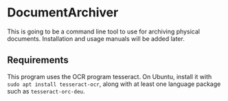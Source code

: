 # DocumentArchiver

This is going to be a command line tool to use for archiving physical documents.
Installation and usage manuals will be added later.

## Requirements

This program uses the OCR program tesseract. On Ubuntu, install it with `sudo apt install tesseract-ocr`, along with at least one language package such as `tesseract-orc-deu`.